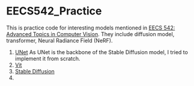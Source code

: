 # EECS542_Practice

This is practice code for interesting models mentioned in [EECS 542: Advanced Topics in Computer Vision](https://web.eecs.umich.edu/~ahowens/eecs542/w24/). They include diffusion model, transformer, Neural Radiance Field (NeRF).

1. [UNet](https://arxiv.org/abs/1505.04597)
   As UNet is the backbone of the Stable Diffusion model, I tried to implement it from scratch.
2. [Vit](https://arxiv.org/abs/2010.11929)
3. [Stable Diffusion](https://arxiv.org/abs/2112.10752)
5. 

